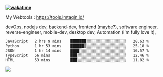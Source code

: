 **[![wakatime](https://wakatime.com/badge/user/87646243-158a-4241-a3cb-668e1fa2dbb8.svg)](https://wakatime.com/@87646243-158a-4241-a3cb-668e1fa2dbb8?style=plastic)**


My Webtools : https://tools.imtaqin.id/


devOps, nodejs dev, backend-dev, frontend (maybe?), software engineer, reverse-engineer, mobile-dev, desktop dev, Automation (i'm fully love it), 

<!--START_SECTION:waka-->

```txt
JavaScript   2 hrs 9 mins    ███████░░░░░░░░░░░░░░░░░░   28.63 %
Python       1 hr 53 mins    ██████▒░░░░░░░░░░░░░░░░░░   25.18 %
JSON         1 hr 14 mins    ████░░░░░░░░░░░░░░░░░░░░░   16.57 %
TypeScript   56 mins         ███░░░░░░░░░░░░░░░░░░░░░░   12.46 %
HTML         53 mins         ███░░░░░░░░░░░░░░░░░░░░░░   11.82 %
```

<!--END_SECTION:waka-->

<img src="https://github-readme-activity-graph-fjqz177.vercel.app/graph?username=fdciabdul&theme=github-dark"/>
